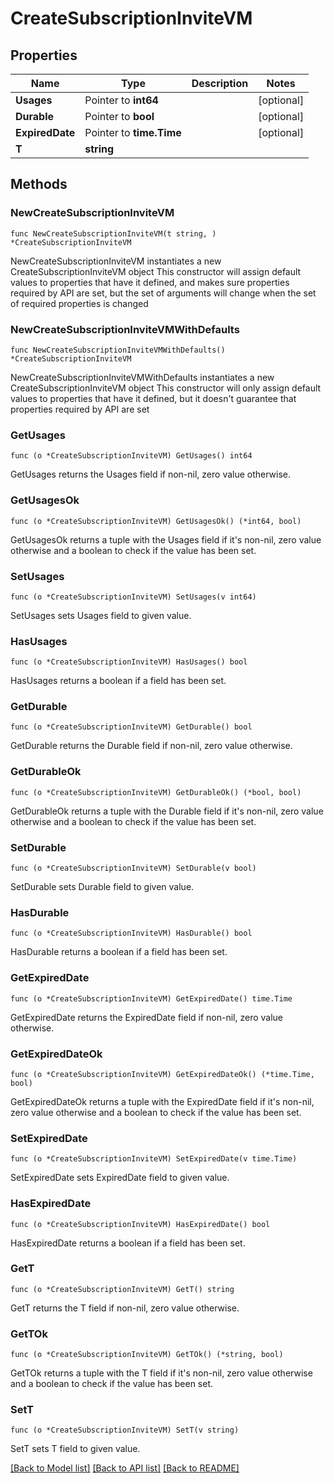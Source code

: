 # CreateSubscriptionInviteVM

## Properties

Name | Type | Description | Notes
------------ | ------------- | ------------- | -------------
**Usages** | Pointer to **int64** |  | [optional] 
**Durable** | Pointer to **bool** |  | [optional] 
**ExpiredDate** | Pointer to **time.Time** |  | [optional] 
**T** | **string** |  | 

## Methods

### NewCreateSubscriptionInviteVM

`func NewCreateSubscriptionInviteVM(t string, ) *CreateSubscriptionInviteVM`

NewCreateSubscriptionInviteVM instantiates a new CreateSubscriptionInviteVM object
This constructor will assign default values to properties that have it defined,
and makes sure properties required by API are set, but the set of arguments
will change when the set of required properties is changed

### NewCreateSubscriptionInviteVMWithDefaults

`func NewCreateSubscriptionInviteVMWithDefaults() *CreateSubscriptionInviteVM`

NewCreateSubscriptionInviteVMWithDefaults instantiates a new CreateSubscriptionInviteVM object
This constructor will only assign default values to properties that have it defined,
but it doesn't guarantee that properties required by API are set

### GetUsages

`func (o *CreateSubscriptionInviteVM) GetUsages() int64`

GetUsages returns the Usages field if non-nil, zero value otherwise.

### GetUsagesOk

`func (o *CreateSubscriptionInviteVM) GetUsagesOk() (*int64, bool)`

GetUsagesOk returns a tuple with the Usages field if it's non-nil, zero value otherwise
and a boolean to check if the value has been set.

### SetUsages

`func (o *CreateSubscriptionInviteVM) SetUsages(v int64)`

SetUsages sets Usages field to given value.

### HasUsages

`func (o *CreateSubscriptionInviteVM) HasUsages() bool`

HasUsages returns a boolean if a field has been set.

### GetDurable

`func (o *CreateSubscriptionInviteVM) GetDurable() bool`

GetDurable returns the Durable field if non-nil, zero value otherwise.

### GetDurableOk

`func (o *CreateSubscriptionInviteVM) GetDurableOk() (*bool, bool)`

GetDurableOk returns a tuple with the Durable field if it's non-nil, zero value otherwise
and a boolean to check if the value has been set.

### SetDurable

`func (o *CreateSubscriptionInviteVM) SetDurable(v bool)`

SetDurable sets Durable field to given value.

### HasDurable

`func (o *CreateSubscriptionInviteVM) HasDurable() bool`

HasDurable returns a boolean if a field has been set.

### GetExpiredDate

`func (o *CreateSubscriptionInviteVM) GetExpiredDate() time.Time`

GetExpiredDate returns the ExpiredDate field if non-nil, zero value otherwise.

### GetExpiredDateOk

`func (o *CreateSubscriptionInviteVM) GetExpiredDateOk() (*time.Time, bool)`

GetExpiredDateOk returns a tuple with the ExpiredDate field if it's non-nil, zero value otherwise
and a boolean to check if the value has been set.

### SetExpiredDate

`func (o *CreateSubscriptionInviteVM) SetExpiredDate(v time.Time)`

SetExpiredDate sets ExpiredDate field to given value.

### HasExpiredDate

`func (o *CreateSubscriptionInviteVM) HasExpiredDate() bool`

HasExpiredDate returns a boolean if a field has been set.

### GetT

`func (o *CreateSubscriptionInviteVM) GetT() string`

GetT returns the T field if non-nil, zero value otherwise.

### GetTOk

`func (o *CreateSubscriptionInviteVM) GetTOk() (*string, bool)`

GetTOk returns a tuple with the T field if it's non-nil, zero value otherwise
and a boolean to check if the value has been set.

### SetT

`func (o *CreateSubscriptionInviteVM) SetT(v string)`

SetT sets T field to given value.



[[Back to Model list]](../README.md#documentation-for-models) [[Back to API list]](../README.md#documentation-for-api-endpoints) [[Back to README]](../README.md)


